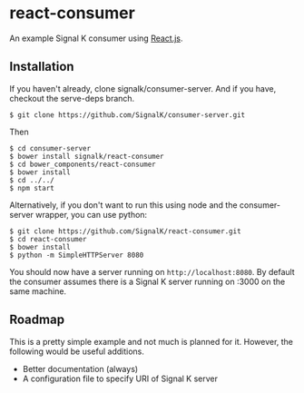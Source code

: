 react-consumer
==============

An example Signal K consumer using
[React.js](http://facebook.github.io/react/).

Installation
------------

If you haven't already, clone signalk/consumer-server. And if you have,
checkout the serve-deps branch.

```shell
$ git clone https://github.com/SignalK/consumer-server.git
```

Then

```shell
$ cd consumer-server
$ bower install signalk/react-consumer
$ cd bower_components/react-consumer
$ bower install
$ cd ../../
$ npm start
```

Alternatively, if you don't want to run this using node and the
consumer-server wrapper, you can use python:

```shell
$ git clone https://github.com/SignalK/react-consumer.git
$ cd react-consumer
$ bower install
$ python -m SimpleHTTPServer 8080
```

You should now have a server running on `http://localhost:8080`. By default
the consumer assumes there is a Signal K server running on :3000 on the same
machine.

Roadmap
-------
This is a pretty simple example and not much is planned for it. However, the
following would be useful additions.
* Better documentation (always)
* A configuration file to specify URI of Signal K server
